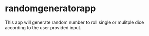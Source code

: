 # randomgeneratorapp
This app will generate random number to roll single or mulitple dice according to the user provided input.
